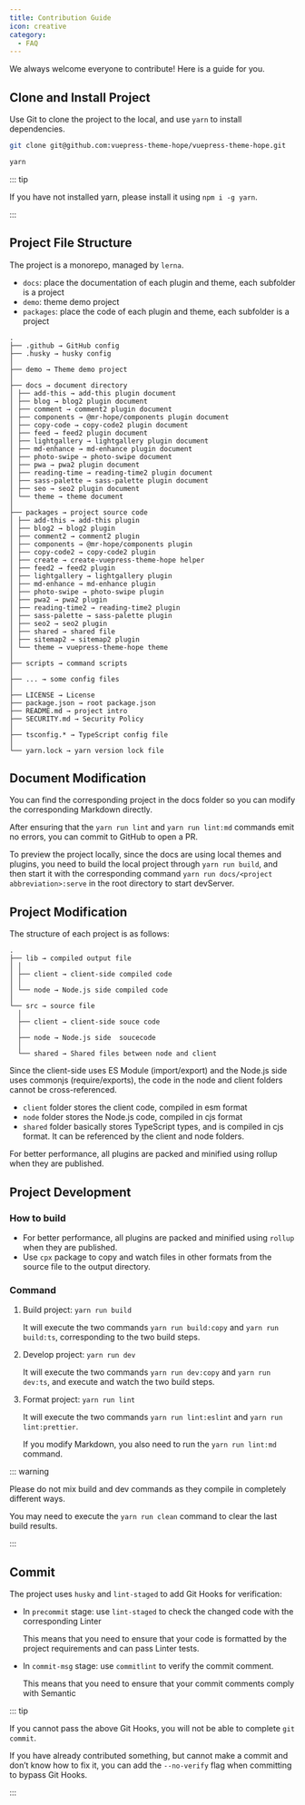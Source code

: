 ```yaml
---
title: Contribution Guide
icon: creative
category:
  - FAQ
---
```


We always welcome everyone to contribute! Here is a guide for you.

<!-- more -->

## Clone and Install Project

Use Git to clone the project to the local, and use `yarn` to install dependencies.

```sh
git clone git@github.com:vuepress-theme-hope/vuepress-theme-hope.git

yarn
```

::: tip

If you have not installed yarn, please install it using `npm i -g yarn`.

:::

## Project File Structure

The project is a monorepo, managed by `lerna`.

- `docs`: place the documentation of each plugin and theme, each subfolder is a project
- `demo`: theme demo project
- `packages`: place the code of each plugin and theme, each subfolder is a project

```
.
├── .github → GitHub config
├── .husky → husky config
│
├── demo → Theme demo project
│
├── docs → document directory
│ ├── add-this → add-this plugin document
│ ├── blog → blog2 plugin document
│ ├── comment → comment2 plugin document
│ ├── components → @mr-hope/components plugin document
│ ├── copy-code → copy-code2 plugin document
│ ├── feed → feed2 plugin document
│ ├── lightgallery → lightgallery plugin document
│ ├── md-enhance → md-enhance plugin document
│ ├── photo-swipe → photo-swipe document
│ ├── pwa → pwa2 plugin document
│ ├── reading-time → reading-time2 plugin document
│ ├── sass-palette → sass-palette plugin document
│ ├── seo → seo2 plugin document
│ └── theme → theme document
│
├── packages → project source code
│ ├── add-this → add-this plugin
│ ├── blog2 → blog2 plugin
│ ├── comment2 → comment2 plugin
│ ├── components → @mr-hope/components plugin
│ ├── copy-code2 → copy-code2 plugin
│ ├── create → create-vuepress-theme-hope helper
│ ├── feed2 → feed2 plugin
│ ├── lightgallery → lightgallery plugin
│ ├── md-enhance → md-enhance plugin
│ ├── photo-swipe → photo-swipe plugin
│ ├── pwa2 → pwa2 plugin
│ ├── reading-time2 → reading-time2 plugin
│ ├── sass-palette → sass-palette plugin
│ ├── seo2 → seo2 plugin
│ ├── shared → shared file
│ ├── sitemap2 → sitemap2 plugin
│ └── theme → vuepress-theme-hope theme
│
├── scripts → command scripts
│
├── ... → some config files
│
├── LICENSE → License
├── package.json → root package.json
├── README.md → project intro
├── SECURITY.md → Security Policy
│
├── tsconfig.* → TypeScript config file
│
└── yarn.lock → yarn version lock file
```

## Document Modification

You can find the corresponding project in the docs folder so you can modify the corresponding Markdown directly.

After ensuring that the `yarn run lint` and `yarn run lint:md` commands emit no errors, you can commit to GitHub to open a PR.

To preview the project locally, since the docs are using local themes and plugins, you need to build the local project through `yarn run build`, and then start it with the corresponding command `yarn run docs/<project abbreviation>:serve` in the root directory to start devServer.

## Project Modification

The structure of each project is as follows:

```
.
├── lib → compiled output file
│ │
│ ├── client → client-side compiled code
│ │
│ └── node → Node.js side compiled code
│
└── src → source file
  │
  ├── client → client-side souce code
  │
  ├── node → Node.js side  soucecode
  │
  └── shared → Shared files between node and client
```

Since the client-side uses ES Module (import/export) and the Node.js side uses commonjs (require/exports), the code in the node and client folders cannot be cross-referenced.

- `client` folder stores the client code, compiled in esm format
- `node` folder stores the Node.js code, compiled in cjs format
- `shared` folder basically stores TypeScript types, and is compiled in cjs format. It can be referenced by the client and node folders.

For better performance, all plugins are packed and minified using rollup when they are published.

## Project Development

### How to build

- For better performance, all plugins are packed and minified using `rollup` when they are published.
- Use `cpx` package to copy and watch files in other formats from the source file to the output directory.

### Command

1. Build project: `yarn run build`

   It will execute the two commands `yarn run build:copy` and `yarn run build:ts`, corresponding to the two build steps.

1. Develop project: `yarn run dev`

   It will execute the two commands `yarn run dev:copy` and `yarn run dev:ts`, and execute and watch the two build steps.

1. Format project: `yarn run lint`

   It will execute the two commands `yarn run lint:eslint` and `yarn run lint:prettier`.

   If you modify Markdown, you also need to run the `yarn run lint:md` command.

::: warning

Please do not mix build and dev commands as they compile in completely different ways.

You may need to execute the `yarn run clean` command to clear the last build results.

:::

## Commit

The project uses `husky` and `lint-staged` to add Git Hooks for verification:

- In `precommit` stage: use `lint-staged` to check the changed code with the corresponding Linter

  This means that you need to ensure that your code is formatted by the project requirements and can pass Linter tests.

- In `commit-msg` stage: use `commitlint` to verify the commit comment.

  This means that you need to ensure that your commit comments comply with Semantic

::: tip

If you cannot pass the above Git Hooks, you will not be able to complete `git commit`.

If you have already contributed something, but cannot make a commit and don’t know how to fix it, you can add the `--no-verify` flag when committing to bypass Git Hooks.

:::
